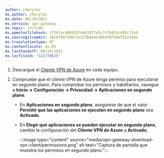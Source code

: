 ```yaml
---
author: cherylmc
ms.author: cherylmc
ms.date: 08/19/2021
ms.service: vpn-gateway
ms.topic: include
ms.openlocfilehash: cf267ac400932fe841d77e5c7cf8433cd95c71a9
ms.sourcegitcommit: 28cd7097390c43a73b8e45a8b4f0f540f9123a6a
ms.translationtype: HT
ms.contentlocale: es-ES
ms.lasthandoff: 08/24/2021
ms.locfileid: "122778625"
---
```

1. Descargue el [Cliente VPN de Azure](https://go.microsoft.com/fwlink/?linkid=2117554) en cada equipo.

1. Compruebe que el cliente VPN de Azure tenga permiso para ejecutarse en segundo plano. Para comprobar los permisos y habilitarlos, navegue a **Inicio -> Configuración -> Privacidad -> Aplicaciones en segundo plano**.

   * En **Aplicaciones en segundo plano**, asegúrese de que el valor **Permitir que las aplicaciones se ejecuten en segundo plano** sea **Activado**.
   * En **Elegir qué aplicaciones se pueden ejecutar en segundo plano**, cambie la configuración del **Cliente VPN de Azure** a **Activado**.

      :::image type="content" source="media/vpn-gateway-download-vpn-client/permissions.png" alt-text="Captura de pantalla que muestra los permisos en segundo plano.":::